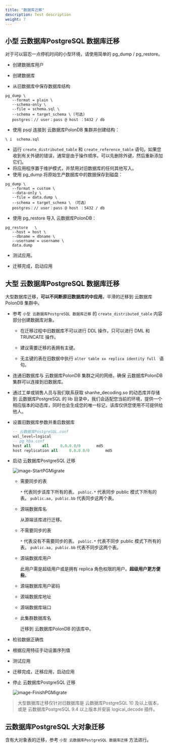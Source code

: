 ```yaml
---
title: "数据库迁移"
description: Test description
weight: 7
---
```


## 小型 云数据库PostgreSQL 数据库迁移

对于可以容忍一点停机时间的小型环境，请使用简单的 pg_dump / pg_restore。

* 创建数据库用户

* 创建数据库


- 从旧数据库中保存数据库结构

```shell
pg_dump \ 
   --format = plain \ 
   --schema-only \ 
   --file = schema.sql \ 
   --schema = target_schema \ (可选)
   postgres：// user：pass @ host ：5432 / db
```

- 使用 psql 连接到 云数据库PolonDB 集群并创建结构：

```
\ i  schema.sql
```

- 运行 `create_distributed_table` 和 `create_reference_table` 语句。如果您收到有关外键的错误，通常是由于操作顺序。可以先删除外键，然后重新添加它们。
- 将应用程序置于维护模式，并禁用对旧数据库的任何其他写入。
- 使用 pg_dump 将原始生产数据库中的数据保存到磁盘：

```shell
pg_dump \ 
   --format = custom \ 
   --data-only \ 
   --file = data.dump \ 
   --schema = target_schema \ （可选）
   postgres：// user：pass @ host ：5432 / db
```

- 使用 pg_restore 导入 云数据库PolonDB：

```shell
pg_restore   \ 
   --host = host \ 
   --dbname = dbname \ 
   --username = username \
   data.dump
```

- 测试应用。

- 迁移完成，启动应用

## 大型 云数据库PostgreSQL 数据库迁移

大型数据库迁移，**可以不间断原旧数据库的中应用**，平滑的迁移到 云数据库PolonDB 集群中。

- 参考 `小型 云数据库PostgreSQL 数据库迁移` 的 `create_distributed_table` 内容部分创建数据库对象。

  - 在迁移过程中旧数据库不可以进行 DDL 操作，只可以进行 DML 和 TRUNCATE 操作。


  - 建议需要迁移的表拥有主键。


  - 无主键的表在旧数据中执行 `alter table xx replica identity full ` 语句。

- 连通旧数据库与 云数据库PolonDB 集群之间的网络，确保 云数据库PolonDB 集群可以连接到旧数据库。

- 通过工单或销售人员与我们联系获取 shanhe_decoding.so 的动态库并存储到 云数据库PostgreSQL 的 lib 目录中，我们会适配您当前的环境，提供一个相应版本的动态库，同时也会生成您的唯一标记，该库仅供您使用不可提供给他人。

- 设置旧数据库参数并重启数据库

   ```sql
   -- 云数据库PostgreSQL.conf
   wal_level=logical
   -- pg_hba.conf
   host	all		all		0.0.0.0/0		md5
   host	replication	all		0.0.0.0/0		md5
   ```

- 启动 云数据库PostgreSQL 迁移

   ![image-StartPGMigrate](../../_images/image-StartPGMigrate.png)

   - 需要同步的表

      `*` 代表同步该库下所有的表。 `public.*` 代表同步 public 模式下所有的表。 `public.aa, public.bb` 代表同步这两个表。

   - 源端数据库名

      从源端该库进行迁移。

   - 不需要同步的表

      `*` 代表没有不需要同步的表。 `public.*` 代表不同步 public 模式下所有的表。 `public.aa, public.bb` 代表不同步这两个表。

   - 源端数据库用户

      此用户需是超级用户或是拥有 replica 角色权限的用户。**超级用户更方便些**。

   - 源端数据库用户密码

   - 源端数据库地址

   - 源端数据库端口

   - 此集群数据库名

     迁移到 云数据库PolonDB 的该库中。
  
- 检验数据正确性

- 根据应用特征手动设置序列值

- 测试应用

- 迁移完成，迁移应用，启动应用

- 停止 云数据库PostgreSQL 迁移

  ![image-FinishPGMigrate](../../_images/image-FinishPGMigrate.png)

> 大型数据库迁移仅针对旧数据库是 云数据库PostgreSQL 10 及以上版本，或是 云数据库PostgreSQL 9.4 以上版本并安装 logical_decode 插件。
>

## 云数据库PostgreSQL 大对象迁移

含有大对象表的迁移，参考 `小型 云数据库PostgreSQL 数据库迁移` 方法进行。

